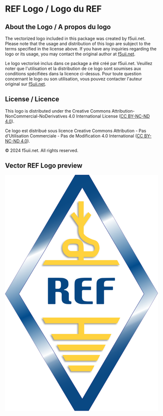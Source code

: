 # REF Logo / Logo du REF

## About the Logo / A propos du logo

The vectorized logo included in this package was created by f5uii.net. Please note that the usage and distribution of this logo are subject to the terms specified in the license above. If you have any inquiries regarding the logo or its usage, you may contact the original author at [f5uii.net](https://www.f5uii.net).

Le logo vectorisé inclus dans ce package a été créé par f5uii.net. Veuillez noter que l'utilisation et la distribution de ce logo sont soumises aux conditions spécifiées dans la licence ci-dessus. Pour toute question concernant le logo ou son utilisation, vous pouvez contacter l'auteur original sur [f5uii.net](https://www.f5uii.net).

## License / Licence

This logo is distributed under the Creative Commons Attribution-NonCommercial-NoDerivatives 4.0 International License ([CC BY-NC-ND 4.0](https://creativecommons.org/licenses/by-nc-nd/4.0/)).

Ce logo est distribué sous licence Creative Commons Attribution - Pas d'Utilisation Commerciale - Pas de Modification 4.0 International ([CC BY-NC-ND 4.0](https://creativecommons.org/licenses/by-nc-nd/4.0/deed.fr)).

© 2024 f5uii.net. All rights reserved.

## Vector REF Logo preview

![Logo REF](Images/Logo%20REF%20by%20f5uii.net.svg)
